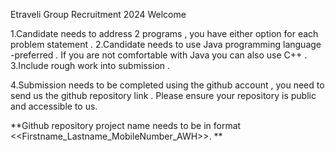 Etraveli Group Recruitment 2024 Welcome

1.Candidate needs to address 2 programs , you have either option for each problem statement . 2.Candidate needs to use Java programming language -preferred . If you are not comfortable with Java you can also use C++ . 3.Include rough work into submission .

4.Submission needs to be completed using the github account , you need to send us the github repository link . Please ensure your repository is public and accessible to us.

**Github repository project name needs to be in format <<Firstname_Lastname_MobileNumber_AWH>>. **

